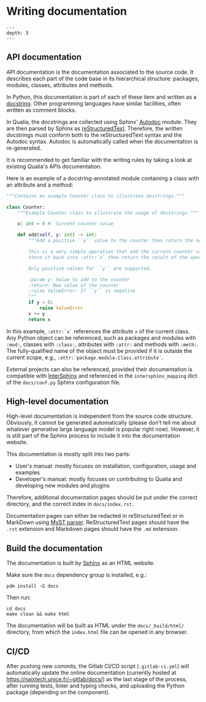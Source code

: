 # Writing documentation

```{contents} Table of Contents
---
depth: 3
---
```

## API documentation

API documentation is the documentation associated to the source code.
It describes each part of the code base in its hierarchical structure: packages, modules, classes, attributes and methods.

In Python, this documentation is part of each of these item and written as a [docstring](https://peps.python.org/pep-0257/).
Other programming languages have similar facilities, often written as comment blocks.

In Qualia, the docstrings are collected using Sphinx' [Autodoc](https://www.sphinx-doc.org/en/master/usage/extensions/autodoc.html) module.
They are then parsed by Sphinx as [reStructuredText](https://www.sphinx-doc.org/en/master/usage/restructuredtext/index.html).
Therefore, the written docstrings must conform both to the reStructuredText syntax and the Autodoc syntax.
Autodoc is automatically called when the documentation is re-generated.

It is recommended to get familiar with the writing rules by taking a look at existing Qualia's APIs documentation.

Here is an example of a docstring-annotated module containing a class with an attribute and a method:

```python
"""Contains an example Counter class to illustrate docstrings."""

class Counter:
    """Example Counter class to illustrate the usage of docstrings."""

    x: int = 0 #: Current counter value

    def add(self, y: int) -> int:
        """Add a positive ``y`` value to the counter then return the new counter value.

        This is a very simple operation that add the current counter value :attr:`x` to the provided ``y`` value,
        store it back into :attr:`x` then return the result of the operation.

        Only positive values for ``y`` are supported.

        :param y: Value to add to the counter
        :return: New value of the counter
        :raise ValueError: If ``y`` is negative
        """
        if y < 0:
            raise ValueError
        x += y
        return x
```

In this example, `` :attr:`x` `` references the attribute `x` of the current class.
Any Python object can be referenced, such as packages and modules with `:mod:`, classes with `:class:`, attributes with `:attr:` and methods with `:meth:`.
The fully-qualified name of the object must be provided if it is outside the current scope, e.g., `` :attr:`package.module.Class.attribute` ``.

External projects can also be referenced, provided their documentation is compatible
with [InterSphinx](https://www.sphinx-doc.org/en/master/usage/extensions/intersphinx.html) and referenced in the `intersphinx_mapping` dict of
the `docs/conf.py` Sphinx configuration file.

## High-level documentation

High-level documentation is independent from the source code structure.
Obviously, it cannot be generated automatically (please don't tell me about whatever generative large language model is popular right now).
However, it is still part of the Sphinx process to include it into the documentation website.

This documentation is mostly split into two parts:
- User's manual: mostly focuses on installation, configuration, usage and examples
- Developer's manual: mostly focuses on contributing to Qualia and developing new modules and plugins

Therefore, additional documentation pages should be put under the correct directory, and the correct index in `docs/index.rst`.

Documentation pages can either be redacted in reStructuredText or in MarkDown using [MyST parser](https://myst-parser.readthedocs.io/en/latest/).
ReStructuredText pages should have the `.rst` extension and Markdown pages should have the `.md` extension.

## Build the documentation

The documentation is built by [Sphinx](https://www.sphinx-doc.org/) as an HTML website.

Make sure the `docs` dependency group is installed, e.g.:
```
pdm install -G docs
```

Then run:
```
cd docs
make clean && make html
```

The documentation will be built as HTML under the `docs/_build/html/` directory, from which the `index.html` file can be opened in any browser.

## CI/CD

After pushing new commits, the Gitlab CI/CD script (`.gitlab-ci.yml`) will automatically update the online documentation
(currently hosted at <https://naixtech.unice.fr/~gitlab/docs/>) as the last stage of the process, after running tests,
linter and typing checks, and uploading the Python package (depending on the component).
